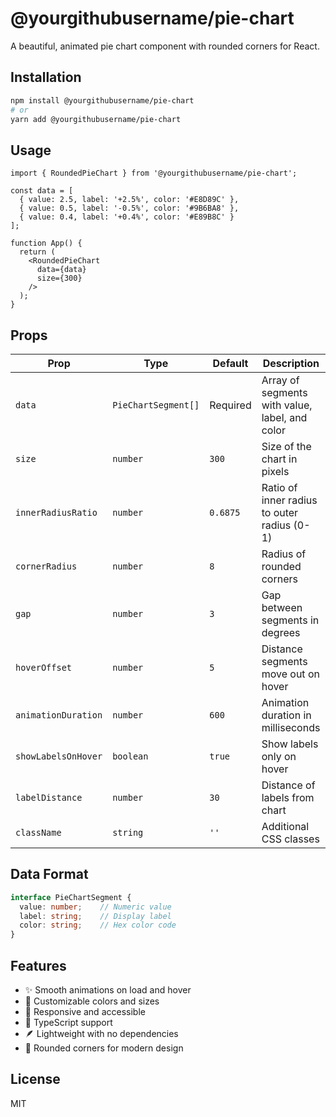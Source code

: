 # @yourgithubusername/pie-chart

A beautiful, animated pie chart component with rounded corners for React.

## Installation

```bash
npm install @yourgithubusername/pie-chart
# or
yarn add @yourgithubusername/pie-chart
```

## Usage

```tsx
import { RoundedPieChart } from '@yourgithubusername/pie-chart';

const data = [
  { value: 2.5, label: '+2.5%', color: '#E8D89C' },
  { value: 0.5, label: '-0.5%', color: '#9B6BA8' },
  { value: 0.4, label: '+0.4%', color: '#E89B8C' }
];

function App() {
  return (
    <RoundedPieChart 
      data={data}
      size={300}
    />
  );
}
```

## Props

| Prop | Type | Default | Description |
|------|------|---------|-------------|
| `data` | `PieChartSegment[]` | Required | Array of segments with value, label, and color |
| `size` | `number` | `300` | Size of the chart in pixels |
| `innerRadiusRatio` | `number` | `0.6875` | Ratio of inner radius to outer radius (0-1) |
| `cornerRadius` | `number` | `8` | Radius of rounded corners |
| `gap` | `number` | `3` | Gap between segments in degrees |
| `hoverOffset` | `number` | `5` | Distance segments move out on hover |
| `animationDuration` | `number` | `600` | Animation duration in milliseconds |
| `showLabelsOnHover` | `boolean` | `true` | Show labels only on hover |
| `labelDistance` | `number` | `30` | Distance of labels from chart |
| `className` | `string` | `''` | Additional CSS classes |

## Data Format

```typescript
interface PieChartSegment {
  value: number;    // Numeric value
  label: string;    // Display label
  color: string;    // Hex color code
}
```

## Features

- ✨ Smooth animations on load and hover
- 🎨 Customizable colors and sizes
- 📱 Responsive and accessible
- 🎯 TypeScript support
- 🪶 Lightweight with no dependencies
- 🔄 Rounded corners for modern design

## License

MIT